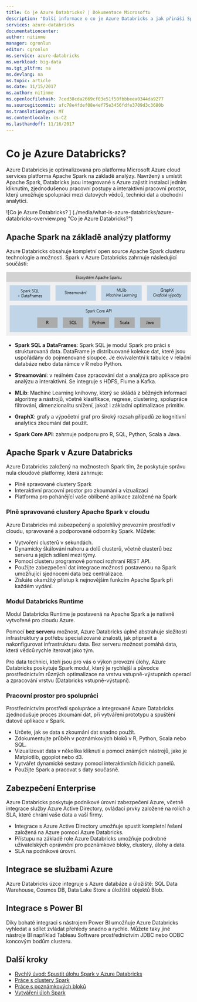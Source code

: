 ```yaml
---
title: Co je Azure Databricks? | Dokumentace Microsoftu
description: "Další informace o co je Azure Databricks a jak přináší Spark na Databricks do Azure. Azure Databricks je optimalizovaná pro platformu Microsoft Azure cloud services platforma Apache Spark na základě analýzy."
services: azure-databricks
documentationcenter: 
author: nitinme
manager: cgronlun
editor: cgronlun
ms.service: azure-databricks
ms.workload: big-data
ms.tgt_pltfrm: na
ms.devlang: na
ms.topic: article
ms.date: 11/15/2017
ms.author: nitinme
ms.openlocfilehash: 7ced38cda2669cf03e51f50fbbbeea0344da9277
ms.sourcegitcommit: afc78e4fdef08e4ef75e3456fdfe3709d3c3680b
ms.translationtype: MT
ms.contentlocale: cs-CZ
ms.lasthandoff: 11/16/2017
---
```

# <a name="what-is-azure-databricks"></a>Co je Azure Databricks?

Azure Databricks je optimalizovaná pro platformu Microsoft Azure cloud services platforma Apache Spark na základě analýzy. Navržený s umístit Apache Spark, Databricks jsou integrované s Azure zajistit instalaci jedním kliknutím, zjednodušenou pracovní postupy a interaktivní pracovní prostor, který umožňuje spolupráci mezi datových vědců, technici dat a obchodní analytici.

![Co je Azure Databricks? ] (./media/what-is-azure-databricks/azure-databricks-overview.png "Co je Azure Databricks?")

## <a name="apache-spark-based-analytics-platform"></a>Apache Spark na základě analýzy platformy

Azure Databricks obsahuje kompletní open source Apache Spark clusteru technologie a možnosti. Spark v Azure Databricks zahrnuje následující součásti:

![Apache Spark v Azure Databricks](./media/what-is-azure-databricks/apache-spark-ecosystem-databricks.png "Apache Spark v Azure Databricks")

* **Spark SQL a DataFrames**: Spark SQL je modul Spark pro práci s strukturovaná data. DataFrame je distribuované kolekce dat, které jsou uspořádány do pojmenované sloupce. Je ekvivalentní k tabulce v relační databáze nebo data rámce v R nebo Python.

* **Streamování**: v reálném čase zpracování dat a analýza pro aplikace pro analýzu a interaktivní. Se integruje s HDFS, Flume a Kafka.

* **MLib**: Machine Learning knihovny, který se skládá z běžných informací algoritmy a nástrojů, včetně klasifikace, regrese, clustering, spolupráce filtrování, dimenzionalitu snížení, jakož i základní optimalizace primitiv.

* **GraphX**: grafy a výpočetní graf pro široký rozsah případů ze kognitivní analytics zkoumání dat použít.

* **Spark Core API**: zahrnuje podporu pro R, SQL, Python, Scala a Java.

## <a name="apache-spark-in-azure-databricks"></a>Apache Spark v Azure Databricks

Azure Databricks založený na možnostech Spark tím, že poskytuje správu nula cloudové platformy, která zahrnuje:

- Plně spravované clustery Spark
- Interaktivní pracovní prostor pro zkoumání a vizualizaci
- Platforma pro pohánějící vaše oblíbené aplikace založené na Spark

### <a name="fully-managed-apache-spark-clusters-in-the-cloud"></a>Plně spravované clustery Apache Spark v cloudu

Azure Databricks má zabezpečený a spolehlivý provozním prostředí v cloudu, spravované a podporované odborníky Spark. Můžete:

* Vytvoření clusterů v sekundách.
* Dynamicky škálování nahoru a dolů clusterů, včetně clusterů bez serveru a jejich sdílení mezi týmy. 
* Pomocí clusteru programově pomocí rozhraní REST API. 
* Použijte zabezpečení dat integrace možnosti postavenou na Spark umožňující sjednocení data bez centralizace. 
* Získáte okamžitý přístup k nejnovějším funkcím Apache Spark při každém vydání.

### <a name="databricks-runtime"></a>Modul Databricks Runtime
Modul Databricks Runtime je postavená na Apache Spark a je nativně vytvořené pro cloudu Azure. 

Pomocí **bez serveru** možnost, Azure Databricks úplně abstrahuje složitosti infrastruktury a potřebu specializované znalosti, jak připravit a nakonfigurovat infrastrukturu data. Bez serveru možnost pomáhá data, která vědců rychle iterovat jako tým.

Pro data technici, kteří jsou pro vás o výkon provozní úlohy, Azure Databricks poskytuje Spark modul, který je rychlejší a původce prostřednictvím různých optimalizace na vrstvu vstupně-výstupních operací a zpracování vrstvu (Databricks vstupně-výstupní).

### <a name="workspace-for-collaboration"></a>Pracovní prostor pro spolupráci

Prostřednictvím prostředí spolupráce a integrované Azure Databricks zjednodušuje proces zkoumání dat, při vytváření prototypu a spuštění datové aplikace v Spark.

* Určete, jak se data s zkoumání dat snadno použít.
* Zdokumentujte průběh v poznámkových bloků v R, Python, Scala nebo SQL.
* Vizualizovat data v několika kliknutí a pomocí známých nástrojů, jako je Matplotlib, ggoplot nebo d3.
* Vytvářet dynamické sestavy pomocí interaktivních řídicích panelů.
* Použijte Spark a pracovat s daty současně.

## <a name="enterprise-security"></a>Zabezpečení Enterprise

Azure Databricks poskytuje podnikové úrovni zabezpečení Azure, včetně integrace služby Azure Active Directory, ovládací prvky založené na rolích a SLA, které chrání vaše data a vaší firmy.

* Integrace s Azure Active Directory umožňuje spustit kompletní řešení založená na Azure pomocí Azure Databricks.
* Přístupu na základě role Azure Databricks umožňuje podrobné uživatelských oprávnění pro poznámkové bloky, clustery, úlohy a data.
* SLA na podnikové úrovni. 

## <a name="integration-with-azure-services"></a>Integrace se službami Azure

Azure Databricks úzce integruje s Azure databáze a úložiště: SQL Data Warehouse, Cosmos DB, Data Lake Store a úložiště objektů Blob. 

## <a name="integration-with-power-bi"></a>Integrace s Power BI
Díky bohaté integraci s nástrojem Power BI umožňuje Azure Databricks vyhledat a sdílet zvládat přehledy snadno a rychle. Můžete taky jiné nástroje BI například Tableau Software prostřednictvím JDBC nebo ODBC koncovým bodům clusteru.

## <a name="next-steps"></a>Další kroky

* [Rychlý úvod: Spustit úlohu Spark v Azure Databricks](quickstart-create-databricks-workspace-portal.md)
* [Práce s clustery Spark](https://docs.azuredatabricks.net/user-guide/clusters/index.html)
* [Práce s poznámkových bloků](https://docs.azuredatabricks.net/user-guide/notebooks/index.html)
* [Vytváření úloh Spark](https://docs.azuredatabricks.net/user-guide/jobs.html)

 









